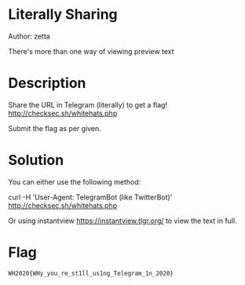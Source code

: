 # Literally Sharing

Author: zetta

There's more than one way of viewing preview text

# Description

Share the URL in Telegram (literally) to get a flag! http://checksec.sh/whitehats.php

Submit the flag as per given.

# Solution

You can either use the following method:

curl -H 'User-Agent: TelegramBot (like TwitterBot)' http://checksec.sh/whitehats.php

Or using instantview https://instantview.tlgr.org/ to view the text in full.


# Flag

`WH2020{WHy_you_re_st1ll_us1ng_Telegram_1n_2020}`


